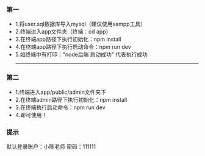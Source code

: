 ### 第一
- 1.将user.sql数据库导入mysql（建议使用xampp工具）
- 2.终端进入app文件夹（终端：cd app）
- 3.在终端app路径下执行初始化：npm install
- 4.在终端app路径下执行启动命令：npm run dev
- 5.如终端中有打印："node后端 启动成功" 代表执行成功
  *******************************
### 第二
- 1.终端进入app/public/admin文件夹下
- 2.在终端admin路径下执行初始化：npm install
- 3.在终端执行启动命令：npm run dev
- 4.即可使用！
  
### 提示
默认登录账户：小陈老师
密码：111111